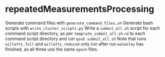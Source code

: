 # repeatedMeasurementsProcessing

Generate command files with `generate_command_files.sh`
Generate bash scripts with `write_cluster_scripts.py`
Write a `submit_all.sh` script for each command script directory, as per `template_submit_all.sh` 
`cd` to each command script directory and run `qsub submit_all.sh` 
Note that runs `willetts_full` and `willetts_reduced` only run after run `walmsley` has finished, as all three use the same `epoch` files. 
